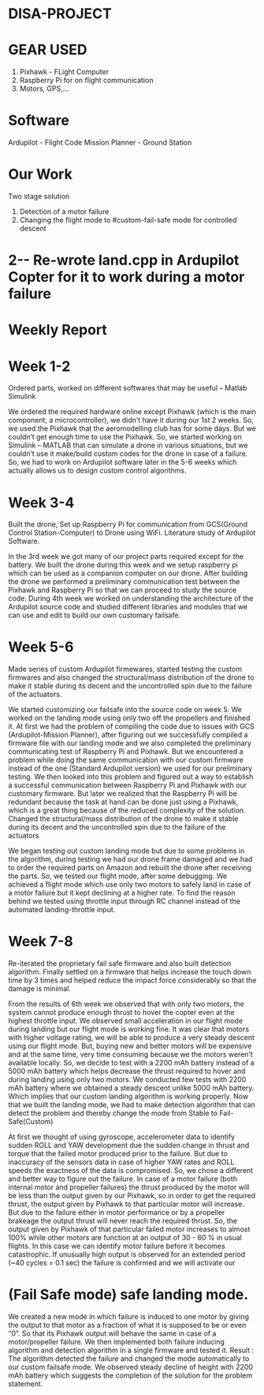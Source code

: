 # DISA-PROJECT

# GEAR USED 

1. Pixhawk - FLight Computer
2. Raspberry Pi for on flight communication
3. Motors, GPS,...

# Software

Ardupilot - Flight Code
Mission Planner - Ground Station 

# Our Work

Two stage solution

1. Detection of a motor failure
2. Changing the flight mode to #custom-fail-safe mode for controlled descent 

# 2-- Re-wrote land.cpp in Ardupilot Copter for it to work during a motor failure

# Weekly Report

# Week 1-2
Ordered parts, worked on different softwares that may be useful – Matlab
Simulink

We ordered the required hardware online except Pixhawk (which is the main
component, a microcontroller), we didn’t have it during our 1st 2 weeks. So, we
used the Pixhawk that the aeromodelling club has for some days. But we couldn’t
get enough time to use the Pixhawk. So, we started working on Simulink – MATLAB
that can simulate a drone in various situations, but we couldn’t use it make/build
custom codes for the drone in case of a failure. So, we had to work on Ardupilot
software later in the 5-6 weeks which actually allows us to design custom control
algorithms.

# Week 3-4
Built the drone, Set up Raspberry Pi for communication from GCS(Ground Control
Station-Computer) to Drone using WiFi. Literature study of Ardupilot Software.

In the 3rd week we got many of our project parts required except
for the battery. We built the drone during this week and we setup raspberry pi
which can be used as a companion computer on our drone. After building the
drone we performed a preliminary communication test between the Pixhawk and
Raspberry Pi so that we can proceed to study the source code. During 4th week we
worked on understanding the architecture of the Ardupilot source code and
studied different libraries and modules that we can use and edit to build our own
customary failsafe.

# Week 5-6
Made series of custom Ardupilot firmewares, started testing the custom firmwares
and also changed the structural/mass distribution of the drone to make it stable
during its decent and the uncontrolled spin due to the failure of the actuators.

We started customizing our failsafe into the source code on week 5. We worked on
the landing mode using only two off the propellers and finished it. At first we had
the problem of compiling the code due to issues with GCS (Ardupilot-Mission
Planner), after figuring out we successfully compiled a firmware file with our
landing mode and we also completed the preliminary communicating test of
Raspberry Pi and Pixhawk. But we encountered a problem while doing the same
communication with our custom firmware
instead of the one (Standard Ardupilot version) we used for our preliminary
testing.
We then looked into this problem and figured out a way to establish
a successful communication between Raspberry Pi and Pixhawk with our
customary firmware. But later we realized that the Raspberry Pi will be redundant
because the task at hand can be done just using a Pixhawk, which is a great thing
because of the reduced complexity of the solution. Changed the structural/mass
distribution of the drone to make it stable during its decent and the uncontrolled
spin due to the failure of the actuators

We began testing out custom landing mode but due to some problems in the
algorithm, during testing we had our drone frame damaged and we had to order
the required parts on Amazon and rebuilt the drone after receiving the parts. So,
we tested our flight mode, after some debugging. We achieved a flight mode
which use only two motors to safely land in case of a motor failure but it kept
declining at a higher rate. To find the reason behind we tested using throttle input
through RC channel instead of the automated landing-throttle input.

# Week 7-8
Re-iterated the proprietary fail safe firmware and also built detection algorithm.
Finally settled on a firmware that helps increase the touch down time by 3 times
and helped reduce the impact force considerably so that the damage is minimal.

From the results of 6th week we observed that with only two motors, the system
cannot produce enough thrust to hover the copter even at the highest throttle
input. We observed small acceleration in our flight mode during landing but our
flight mode is working fine.
It was clear that motors with higher voltage rating, we will be able to produce a
very steady descent using our flight mode. But, buying new and better motors will
be expensive and at the same time, very time consuming because we the motors
weren’t available locally. So, we decide to test with a 2200 mAh battery instead of
a 5000 mAh battery which helps decrease the thrust required to hover and during
landing using only two motors. We conducted few tests with 2200 mAh battery
where we obtained a steady descent unlike 5000 mAh battery. Which implies that
our custom landing algorithm is working properly.
Now that we built the landing mode, we had to make detection algorithm that can
detect the problem and thereby change the mode from Stable to Fail-Safe(Custom)

At first we thought of using gyroscope, accelerometer data to identify sudden ROLL
and YAW development due the sudden change in thrust and torque that the failed
motor produced prior to the failure. But due to inaccuracy of the sensors data in
case of higher YAW rates and ROLL speeds the exactness of the data is
compromised. So, we chose a different and better way to figure out the failure. In
case of a motor failure (both internal motor and propeller failures) the thrust
produced by the motor will be less than the output given by our Pixhawk, so in
order to get the required thrust, the output given by Pixhawk to that particular
motor will increase. But due to the failure either in motor performance or by a
propeller brakeage the output thrust will never reach
the required thrust. So, the output given by Pixhawk
of that particular failed motor increases to almost
100% while other motors are function at an output of
30 - 60 % in usual flights. In this case we can identify
motor failure before it becomes catastrophic. If
unusually high output is observed for an extended
period (~40 cycles = 0.1 sec) 
the failure is confirmed and we will activate our

# (Fail Safe mode) safe landing mode.
We created a new mode in which failure is induced to one motor by giving the
output to that motor as a fraction of what it is supposed to be or even “0”. So that
its Pixhawk output will behave the same in case of a motor/propeller failure. We
then implemented both failure inducing algorithm and detection algorithm in a
single firmware and tested it.
Result : The algorithm detected the failure and changed the mode automatically to
our custom failsafe mode. We observed steady decline of height with 2200 mAh
battery which suggests the completion of the solution for the problem statement.


